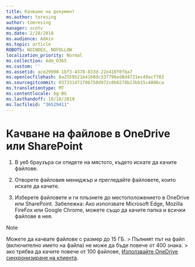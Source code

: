 ```yaml
---
title: Качване на документ
ms.author: toresing
author: tomresing
manager: scotv
ms.date: 2/28/2018
ms.audience: Admin
ms.topic: article
ROBOTS: NOINDEX, NOFOLLOW
localization_priority: Normal
ms.collection: Adm_O365
ms.custom: ''
ms.assetid: ace29990-1bf3-4378-833d-22e418f0fba7
ms.openlocfilehash: 6a2559521b4160dc337796ed8d4721ec49acf703
ms.sourcegitcommit: 037331d71f06750d972c0b6278b23bb15c4806ca
ms.translationtype: MT
ms.contentlocale: bg-BG
ms.lasthandoff: 10/18/2019
ms.locfileid: "36529411"
---
```

# <a name="upload-files-to-onedrive-or-sharepoint"></a>Качване на файлове в OneDrive или SharePoint

1. В уеб браузъра си отидете на мястото, където искате да качите файлове.
    
2. Отворете файловия мениджър и прегледайте файловете, които искате да качите.
    
3. Изберете файловете и ги плъзнете до местоположението в OneDrive или SharePoint. Забележка: Ако използвате Microsoft Edge, Mozilla FireFox или Google Chrome, можете също да качите папка и всички файлове в нея.
    
> [!NOTE]
>  Можете да качвате файлове с размер до 15 ГБ. > Пълният път на файл (включително името на файла) не може да бъде повече от 400 знака. > ако трябва да качите повече от 100 файлове, [Използвайте OneDrive синхронизиране на клиента](https://go.microsoft.com/fwlink/?linkid=866427). 
  

